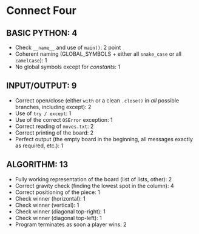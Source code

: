# Connect Four

## BASIC PYTHON: 4

* Check `__name__` and use of `main()`: 2 point
* Coherent naming (GLOBAL_SYMBOLS + either all `snake_case` or all `camelCase`): 1
* No global symbols except for *constants*: 1

## INPUT/OUTPUT: 9

* Correct open/close (either `with` or a clean `.close()` in *all* possible branches, including except): 2
* Use of `try / except`: 1
* Use of the correct `OSError` exception: 1
* Correct reading of `moves.txt`: 2
* Correct printing of the board: 2
* Perfect output (the empty board in the beginning, all messages exactly as required, etc.): 1

## ALGORITHM: 13

* Fully working representation of the board (list of lists, other): 2
* Correct gravity check (finding the lowest spot in the column): 4
* Correct positioning of the piece: 1
* Check winner (horizontal): 1
* Check winner (vertical): 1
* Check winner (diagonal top-right): 1
* Check winner (diagonal top-left): 1
* Program terminates as soon a player wins: 2
